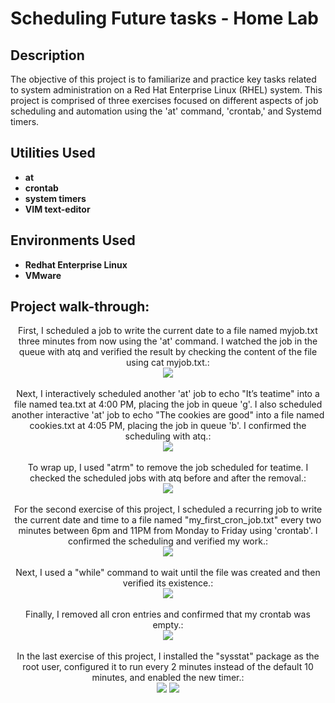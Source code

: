 <h1>Scheduling Future tasks - Home Lab</h1>


<h2>Description</h2>
The objective of this project is to familiarize and practice key tasks related to system administration on a Red Hat Enterprise Linux (RHEL) system. This project is comprised of three exercises focused on different aspects of job scheduling and automation using the 'at' command, 'crontab,' and Systemd timers.
<br />


<h2>Utilities Used</h2>

- <b>at</b>
- <b>crontab</b>
- <b>system timers</b>
- <b>VIM text-editor</b>

<h2>Environments Used </h2>

- <b>Redhat Enterprise Linux</b> 
- <b>VMware</b>

<h2>Project walk-through:</h2>

<p align="center">
First, I scheduled a job to write the current date to a file named myjob.txt three minutes from now using the 'at' command. I watched the job in the queue with atq and verified the result by checking the content of the file using cat myjob.txt.: <br/>
<img src="https://i.imgur.com/6tUwOWV.png"/>
<br />
<br />
Next, I interactively scheduled another 'at' job to echo "It’s teatime" into a file named tea.txt at 4:00 PM, placing the job in queue 'g'. I also scheduled another interactive 'at' job to echo "The cookies are good" into a file named cookies.txt at 4:05 PM, placing the job in queue 'b'. I confirmed the scheduling with atq.:  <br/>
<img src="https://i.imgur.com/nkkY2It.png"/>
<br />
<br />
To wrap up, I used "atrm" to remove the job scheduled for teatime. I checked the scheduled jobs with atq before and after the removal.: <br/>
<img src="https://i.imgur.com/EZ2nsWv.png"/>
<br />
<br />
For the second exercise of this project, I scheduled a recurring job to write the current date and time to a file named "my_first_cron_job.txt" every two minutes between 6pm and 11PM from Monday to Friday using 'crontab'. I confirmed the scheduling and verified my work.:  <br/>
<img src="https://i.imgur.com/6VBYUDd.png"/>
<br />
<br />
Next, I used a "while" command to wait until the file was created and then verified its existence.:  <br/>
<img src="https://i.imgur.com/rRksEmY.png"/>
<br />
<br />
Finally, I removed all cron entries and confirmed that my crontab was empty.:  <br/>
<img src="https://i.imgur.com/WFPsjmA.png"/>
<br />
<br />
In the last exercise of this project, I installed the "sysstat" package as the root user, configured it to run every 2 minutes instead of the default 10 minutes, and enabled the new timer.:  <br/>
<img src="https://i.imgur.com/gUA5ipA.png"/>
<img src="https://i.imgur.com/KM1MeSW.png"/>
<br />
<br />

